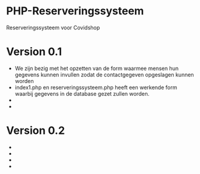 # PHP-Reserveringssysteem
Reserveringssysteem voor Covidshop

# Version 0.1
* We zijn bezig met het opzetten van de form waarmee mensen hun gegevens kunnen invullen zodat de contactgegeven opgeslagen kunnen worden
* index1.php en reserveringssysteem.php heeft een werkende form waarbij gegevens in de database gezet zullen worden.
*
*

# Version 0.2
*
*
*
*
